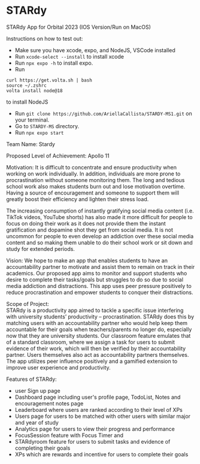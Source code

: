 # STARdy
STARdy App for Orbital 2023 (IOS Version/Run on MacOS)

Instructions on how to test out:
- Make sure you have xcode, expo, and NodeJS, VSCode installed
- Run `xcode-select --install` to install xcode
- Run `npx expo -h` to install expo.
- Run  
```
curl https://get.volta.sh | bash 
source ~/.zshrc 
volta install node@18
``` 
   to install NodeJS

- Run `git clone https://github.com/AriellaCallista/STARDY-MS1.git` on your terminal.
- Go to  `STARDY-MS` directory.
- Run `npx expo start`


Team Name: 
Stardy

Proposed Level of Achievement: 
Apollo 11

Motivation: 
It is difficult to concentrate and ensure productivity when working on work individually. In addition, individuals are more prone to procrastination without someone monitoring them. The long and tedious school work also makes students burn out and lose motivation overtime. Having a source of encouragement and someone to support them will greatly boost their efficiency and lighten their stress load. 

The increasing consumption of instantly gratifying social media content (i.e. TikTok videos, YouTube shorts) has also made it more difficult for people to focus on doing their work as it does not provide them the instant gratification and dopamine shot they get from social media. It is not uncommon for people to even develop an addiction over these social media content and so making them unable to do their school work or sit down and study for extended periods. 

Vision: 
We hope to make an app that enables students to have an accountability partner to motivate and assist them to remain on track in their academics. Our proposed app aims to monitor and support students who desire to complete their tasks/goals but struggles to do so due to social media addiction and distractions. This app uses peer pressure positively to reduce procrastination and empower students to conquer their distractions. 

Scope of Project:  
STARdy is a productivity app aimed to tackle a specific issue interfering with university students’ productivity – procrastination. STARdy does this by matching users with an accountability partner who would help keep them accountable for their goals when teachers/parents no longer do, especially now that they are university students. Our classroom feature emulates that of a standard classroom, where we assign a task for users to submit evidence of their work, which will then be verified by their accountability partner. Users themselves also act as accountability partners themselves. The app utilizes peer influence positively and a gamified extension to improve user experience and productivity. 

Features of STARdy: 
- user Sign up page 
- Dashboard page including user's profile page, TodoList, Notes and encouragement notes page 
- Leaderboard where users are ranked according to their level of XPs
- Users page for users to be matched with other users with similar major and year of study
- Analytics page for users to view their progress and performance 
- FocusSession feature with Focus Timer and
- STARdyroom feature for users to submit tasks and evidence of completing their goals 
- XPs which are rewards and incentive for users to complete their goals 

